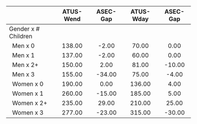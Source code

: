
|                      |    ATUS-Wend |     ASEC-Gap |    ATUS-Wday |     ASEC-Gap |
| -------------------- | :----------: | :----------: | :----------: | :----------: |
| Gender x # Children  |              |              |              |              |
| &nbsp;&nbsp;Men x 0  |       138.00 |        -2.00 |        70.00 |         0.00 |
| &nbsp;&nbsp;Men x 1  |       137.00 |        -2.00 |        60.00 |         0.00 |
| &nbsp;&nbsp;Men x 2+ |       150.00 |         2.00 |        81.00 |       -10.00 |
| &nbsp;&nbsp;Men x 3  |       155.00 |       -34.00 |        75.00 |        -4.00 |
| &nbsp;&nbsp;Women x 0 |       190.00 |         0.00 |       136.00 |         4.00 |
| &nbsp;&nbsp;Women x 1 |       260.00 |       -15.00 |       185.00 |         5.00 |
| &nbsp;&nbsp;Women x 2+ |       235.00 |        29.00 |       210.00 |        25.00 |
| &nbsp;&nbsp;Women x 3 |       277.00 |       -23.00 |       315.00 |       -30.00 |

